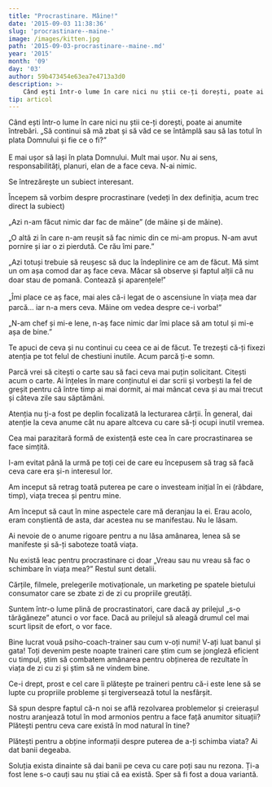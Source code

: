 ```yaml
---
title: "Procrastinare. Mâine!"
date: '2015-09-03 11:38:36'
slug: 'procrastinare--maine-'
image: /images/kitten.jpg
path: '2015-09-03-procrastinare--maine-.md'
year: '2015'
month: '09'
day: '03'
author: 59b473454e63ea7e4713a3d0
description: >-
    Când ești într-o lume în care nici nu știi ce-ți dorești, poate ai anumite întrebări. „Să continui să mă zbat și să văd ce se întâmplă sau să las totul în plata Domnului și fie ce o fi?” E mai ușor s
tip: articol
---
```

<div class="kg-card-markdown"><p>Când ești într-o lume în care nici nu știi ce-ți dorești, poate ai anumite întrebări. „Să continui să mă zbat și să văd ce se întâmplă sau să las totul în plata Domnului și fie ce o fi?<span style="line-height: 20.7999992370605px;">”</span><span style="line-height: 1.6;"> </span></p>
<p>E mai ușor să lași în plata Domnului. Mult mai ușor. Nu ai sens, responsabilități, planuri, elan de a face ceva. N-ai nimic.</p>
<p>Se întrezărește un subiect interesant.</p>
<p>Începem să vorbim despre procrastinare (vedeți în dex definiția, acum trec direct la subiect)</p>
<p>„Azi n-am făcut nimic dar fac de mâine” (de mâine și de mâine).</p>
<p>„O altă zi în care n-am reușit să fac nimic din ce mi-am propus. N-am avut pornire și iar o zi pierdută. Ce rău îmi pare.”</p>
<p>„Azi totuși trebuie să reușesc să duc la îndeplinire ce am de făcut. Mă simt un om așa comod dar aș face ceva. Măcar să observe și faptul alții că nu doar stau de pomană. Contează și aparențele<span style="font-family: Roboto, sans-serif; font-size: 14px; line-height: 20px;">!”</span></p>
<p><span style="line-height: 20.8px;">„</span>Îmi place ce aș face, mai ales că-i legat de o ascensiune în viața mea dar parcă... iar n-a mers ceva. Mâine om vedea despre ce-i vorba!”</p>
<p>„N-am chef și mi-e lene, n-aș face nimic dar îmi place să am totul și mi-e așa de bine.”</p>
<p>Te apuci de ceva și nu continui cu ceea ce ai de făcut. Te trezești că-ți fixezi atenția pe tot felul de chestiuni inutile. Acum parcă ți-e somn.</p>
<p>Parcă vrei să citești o carte sau să faci ceva mai puțin solicitant. Citești acum o carte. Ai înțeles în mare conținutul ei dar scrii și vorbești la fel de greșit pentru că între timp ai mai dormit, ai mai mâncat ceva și au mai trecut și câteva zile sau săptămâni.</p>
<p>Atenția nu ți-a fost pe deplin focalizată la lecturarea cărții. În general, dai atenție la ceva anume cât nu apare altceva cu care să-ți ocupi inutil vremea.</p>
<p>Cea mai parazitară formă de existență este cea în care procrastinarea se face simțită.</p>
<p>I-am evitat până la urmă pe toți cei de care eu începusem să trag să facă ceva care era și-n interesul lor.</p>
<p>Am inceput să retrag toată puterea pe care o investeam inițial în ei (răbdare, timp), viața trecea și pentru mine.</p>
<p>Am început să caut în mine aspectele care mă deranjau la ei. Erau acolo, eram conștientă de asta, dar acestea nu se manifestau. Nu le lăsam.</p>
<p>Ai nevoie de o anume rigoare pentru a nu lăsa amânarea, lenea să se manifeste și să-ți saboteze toată viața.</p>
<p>Nu există leac pentru procrastinare ci doar „Vreau sau nu vreau să fac o schimbare în viața mea?” Restul sunt detalii. </p>
<p>Cărțile, filmele, prelegerile motivaționale, un marketing pe spatele bietului consumator care se zbate zi de zi cu propriile greutăți.</p>
<p>Suntem într-o lume plină de procrastinatori, care dacă ay prilejul „s-o tărăgăneze” atunci o vor face. Dacă au prilejul să aleagă drumul cel mai scurt lipsit de efort, o vor face.</p>
<p>Bine lucrat vouă psiho-coach-trainer sau cum v-oți numi! V-ați luat banul și gata! Toți devenim peste noapte traineri care știm cum se jongleză eficient cu timpul, știm să combatem amânarea pentru obținerea de rezultate în viața de zi cu zi și știm să ne vindem bine.</p>
<p>Ce-i drept, prost e cel care îi plătește pe traineri pentru că-i este lene să se lupte cu propriile probleme și tergiversează totul la nesfârșit.</p>
<p>Să spun despre faptul că-n noi se află rezolvarea problemelor și creierașul nostru aranjează totul în mod armonios pentru a face față anumitor situații? Plătești pentru ceva care există în mod natural în tine?</p>
<p>Plătești pentru a obține informații despre puterea de a-ți schimba viata? Ai dat banii degeaba.</p>
<p>Soluția exista dinainte să dai banii pe ceva cu care poți sau nu rezona. Ți-a fost lene s-o cauți sau nu știai că ea există. Sper să fi fost a doua variantă.</p>
</div>
    